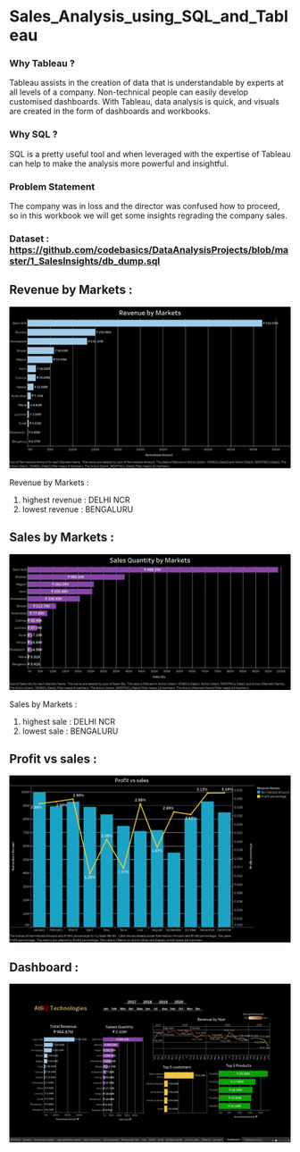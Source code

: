 # Sales_Analysis_using_SQL_and_Tableau

### Why Tableau ?

Tableau assists in the creation of data that is understandable by experts at all levels of a company. Non-technical people can easily develop customised dashboards. With Tableau, data analysis is quick, and visuals are created in the form of dashboards and workbooks.

### Why SQL ?

SQL is a pretty useful tool and when leveraged with the expertise of Tableau can help to make the analysis more powerful and insightful.

### Problem Statement 

The company was in loss and the director was confused how to proceed, so in this workbook we will get some insights regrading the company sales.

### Dataset : https://github.com/codebasics/DataAnalysisProjects/blob/master/1_SalesInsights/db_dump.sql

## Revenue by Markets :
![image of revenue](https://github.com/samarth3557/Sales_Analysis_using_SQL_and_Tableau/blob/main/Insight_images/revenue%20by%20markets.png)

Revenue by Markets :
1. highest revenue : DELHI NCR 
2. lowest revenue : BENGALURU

## Sales by Markets :
 ![image of sales](https://github.com/samarth3557/Sales_Analysis_using_SQL_and_Tableau/blob/main/Insight_images/sales%20qantity%20by%20market.png)
 
Sales by Markets :
1. highest sale : DELHI NCR 
2. lowest sale : BENGALURU

## Profit vs sales :
![image of profit](https://github.com/samarth3557/Sales_Analysis_using_SQL_and_Tableau/blob/main/Insight_images/Profit%20vs%20Saless.png)


 ## Dashboard :
  ![image of sales](https://github.com/samarth3557/Sales_Analysis_using_SQL_and_Tableau/blob/main/Insight_images/Sales%20Analysis%20Dashboard%201.png)
  
  
